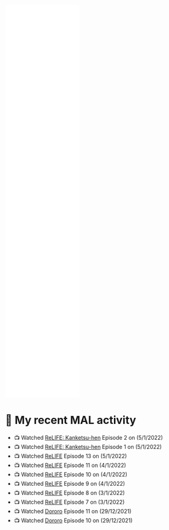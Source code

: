 ![Metrics](https://github.com/noxan-dev/noxan-dev/blob/main/github-metrics.svg)

# 🌸 My recent MAL activity

<!-- MAL_ACTIVITY:start -->

- 📺 Watched [ReLIFE: Kanketsu-hen](https://myanimelist.net/anime/35466) Episode 2 on (5/1/2022)
- 📺 Watched [ReLIFE: Kanketsu-hen](https://myanimelist.net/anime/35466) Episode 1 on (5/1/2022)
- 📺 Watched [ReLIFE](https://myanimelist.net/anime/30015) Episode 13 on (5/1/2022)
- 📺 Watched [ReLIFE](https://myanimelist.net/anime/30015) Episode 11 on (4/1/2022)
- 📺 Watched [ReLIFE](https://myanimelist.net/anime/30015) Episode 10 on (4/1/2022)
- 📺 Watched [ReLIFE](https://myanimelist.net/anime/30015) Episode 9 on (4/1/2022)
- 📺 Watched [ReLIFE](https://myanimelist.net/anime/30015) Episode 8 on (3/1/2022)
- 📺 Watched [ReLIFE](https://myanimelist.net/anime/30015) Episode 7 on (3/1/2022)
- 📺 Watched [Dororo](https://myanimelist.net/anime/37520) Episode 11 on (29/12/2021)
- 📺 Watched [Dororo](https://myanimelist.net/anime/37520) Episode 10 on (29/12/2021)

<!-- MAL_ACTIVITY:end -->
